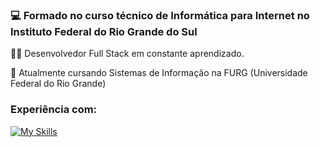 ### 💻 Formado no curso técnico de Informática para Internet no Instituto Federal do Rio Grande do Sul
👨‍💻 Desenvolvedor Full Stack em constante aprendizado.


🌱 Atualmente cursando Sistemas de Informação na FURG (Universidade Federal do Rio Grande)

### Experiência com:
[![My Skills](https://skillicons.dev/icons?i=js,php,html,css,postgresql,mysql,photoshop)](https://skillicons.dev)
<!--
**murillodominguez/murillodominguez** is a ✨ _special_ ✨ repository because its `README.md` (this file) appears on your GitHub profile.

Here are some ideas to get you started:

- 🔭 I’m currently working on ...
- 🌱 I’m currently learning ...
- 👯 I’m looking to collaborate on ...
- 🤔 I’m looking for help with ...
- 💬 Ask me about ...
- 📫 How to reach me: ...
- 😄 Pronouns: ...
- ⚡ Fun fact: ...
-->

